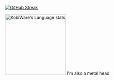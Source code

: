 [![GitHub Streak](http://github-readme-streak-stats.herokuapp.com?user=Pyro569&theme=dark&background=000000)](https://git.io/streak-stats)

<img height=200 src="https://github-readme-stats-git-masterorgs-github-readme-stats-team.vercel.app/api/top-langs/?username=pyro569&include_orgs=true&layout=compact&theme=tokyonight&langs_count=10&hide_border=1&hide=jupyter%20notebook#" alt="KobiWare's Language stats" />
I'm also a metal head
